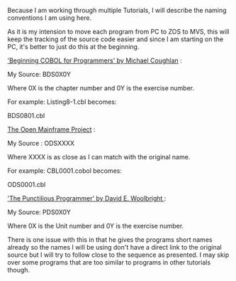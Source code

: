 Because I am working through multiple Tutorials, I will describe the naming conventions I am using here.

As it is my intension to move each program from PC to ZOS to MVS, this will keep the tracking of the source code easier and since I am starting on the PC, it's better to just do this at the beginning.


['Beginning COBOL for Programmers' by Michael Coughlan](http://www.apress.com/9781430262534) :

My Source: BDS0X0Y

Where 0X is the chapter number and 0Y is the exercise number.

For example: Listing8-1.cbl becomes:

BDS0801.cbl


[The Open Mainframe Project](https://www.openmainframeproject.org/projects/coboltrainingcourse) :

My Source : ODSXXXX

Where XXXX is as close as I can match with the original name.

For example: CBL0001.cobol becomes:

ODS0001.cbl


['The Punctilious Programmer' by David E. Woolbright ](https://punctiliousprogrammer.com/ibm-enterprise-cobol/):

My Source: PDS0X0Y

Where 0X is the Unit number and 0Y is the exercise number.

There is one issue with this in that he gives the programs short names already so the names I will be using don't have a direct link to the original source but I will try to follow close to the sequence as presented. I may skip over some programs that are too similar to programs in other tutorials though.

